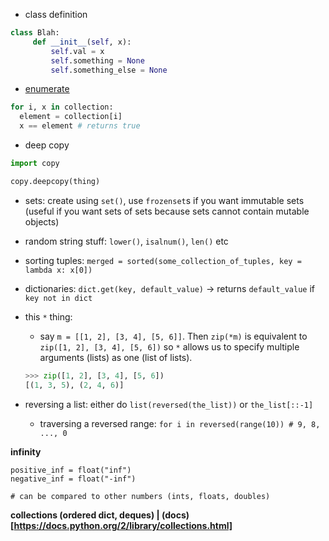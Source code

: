 - class definition

```python
class Blah:
     def __init__(self, x):
         self.val = x
         self.something = None
         self.something_else = None
```

- [enumerate](https://docs.python.org/2/library/functions.html#enumerate)

```python
for i, x in collection:
  element = collection[i]
  x == element # returns true
```

- deep copy

```python
import copy

copy.deepcopy(thing)
```

- sets: create using `set()`, use `frozenset`s if you want immutable sets (useful if you want sets of sets because sets cannot contain mutable objects)
- random string stuff: `lower()`, `isalnum()`, `len()` etc
- sorting tuples: `merged = sorted(some_collection_of_tuples, key = lambda x: x[0])`
- dictionaries: `dict.get(key, default_value)` -> returns `default_value` if `key not in dict`
- this `*` thing:
     - say `m = [[1, 2], [3, 4], [5, 6]]`. Then `zip(*m)` is equivalent to `zip([1, 2], [3, 4], [5, 6])` so `*` allows us to specify multiple arguments (lists) as one (list of lists).
     
     ```python
     >>> zip([1, 2], [3, 4], [5, 6])
     [(1, 3, 5), (2, 4, 6)]
     ```
- reversing a list: either do `list(reversed(the_list))` or `the_list[::-1]`
     - traversing a reversed range: `for i in reversed(range(10)) # 9, 8, ..., 0`

**infinity**

```
positive_inf = float("inf")
negative_inf = float("-inf")

# can be compared to other numbers (ints, floats, doubles)
```

**collections (ordered dict, deques) | (docs)[https://docs.python.org/2/library/collections.html]**
